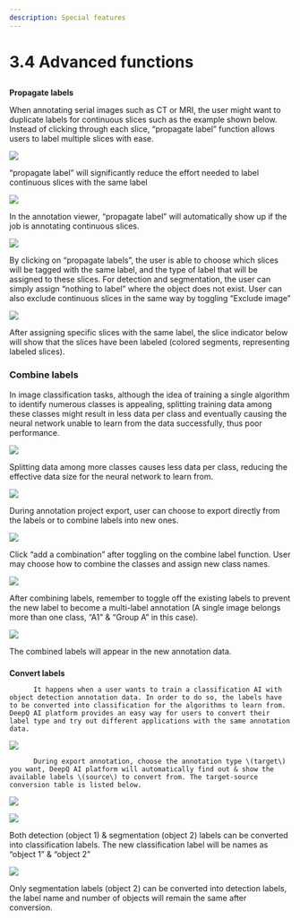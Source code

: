 ```yaml
---
description: Special features
---
```


# 3.4 Advanced functions

## **Propagate labels**

When annotating serial images such as CT or MRI, the user might want to duplicate labels for continuous slices such as the example shown below. Instead of clicking through each slice, “propagate label” function allows users to label multiple slices with ease.

![](../.gitbook/assets/image%20%28123%29.png)

“propagate label” will significantly reduce the effort needed to label continuous slices with the same label



![](../.gitbook/assets/image%20%28184%29.png)

In the annotation viewer, “propagate label” will automatically show up if the job is annotating continuous slices.





![](../.gitbook/assets/image%20%28208%29.png)

By clicking on “propagate labels”, the user is able to choose which slices will be tagged with the same label, and the type of label that will be assigned to these slices. For detection and segmentation, the user can simply assign “nothing to label” where the object does not exist. User can also exclude continuous slices in the same way by toggling “Exclude image”

![](../.gitbook/assets/image%20%28207%29.png)

After assigning specific slices with the same label, the slice indicator below will show that the slices have been labeled \(colored segments, representing labeled slices\).

### Combine labels

In image classification tasks, although the idea of training a single algorithm to identify numerous classes is appealing, splitting training data among these classes might result in less data per class and eventually causing the neural network unable to learn from the data successfully, thus poor performance.

![](../.gitbook/assets/image%20%28190%29.png)

Splitting data among more classes causes less data per class, reducing the effective data size for the neural network to learn from.

![](../.gitbook/assets/image%20%28155%29.png)

During annotation project export, user can choose to export directly from the labels or to combine labels into new ones.

![](../.gitbook/assets/image%20%28210%29.png)

Click “add a combination” after toggling on the combine label function. User may choose how to combine the classes and assign new class names.

![](../.gitbook/assets/image.png)

After combining labels, remember to toggle off the existing labels to prevent the new label to become a multi-label annotation \(A single image belongs more than one class, “A1” & “Group A” in this case\).

![](../.gitbook/assets/image%20%2844%29.png)

The combined labels will appear in the new annotation data.





### **Convert labels**

          It happens when a user wants to train a classification AI with object detection annotation data. In order to do so, the labels have to be converted into classification for the algorithms to learn from. DeepQ AI platform provides an easy way for users to convert their label type and try out different applications with the same annotation data.

![](../.gitbook/assets/image%20%28189%29.png)

          During export annotation, choose the annotation type \(target\) you want, DeepQ AI platform will automatically find out & show the available labels \(source\) to convert from. The target-source conversion table is listed below.

![](../.gitbook/assets/image%20%28144%29.png)





![](../.gitbook/assets/image%20%2881%29.png)

Both detection \(object 1\) & segmentation \(object 2\) labels can be converted into classification labels. The new classification label will be names as “object 1” & “object 2”

![](../.gitbook/assets/image%20%28214%29.png)

Only segmentation labels \(object 2\) can be converted into detection labels, the label name and number of objects will remain the same after conversion.

